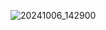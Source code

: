 ![20241006_142900](https://github.com/user-attachments/assets/8985d733-685b-49bd-82cb-07619c4c8a12)





